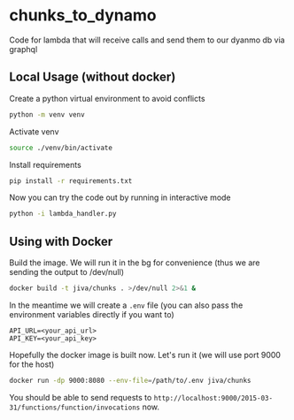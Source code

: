 # chunks_to_dynamo
Code for lambda that will receive calls and send them to our dyanmo db via graphql 

## Local Usage (without docker)
Create a python virtual environment to avoid conflicts
```bash
python -m venv venv
```

Activate venv
```bash
source ./venv/bin/activate
```

Install requirements
```bash
pip install -r requirements.txt
```

Now you can try the code out by running in interactive mode
```bash
python -i lambda_handler.py
```

## Using with Docker
Build the image. We will run it in the bg for convenience (thus we are sending the output to /dev/null)
```bash
docker build -t jiva/chunks . >/dev/null 2>&1 &
```

In the meantime we will create a `.env` file (you can also pass the environment variables directly if you want to)
```env
API_URL=<your_api_url>
API_KEY=<your_api_key>
```

Hopefully the docker image is built now. Let's run it (we will use port 9000 for the host)
```bash
docker run -dp 9000:8080 --env-file=/path/to/.env jiva/chunks
```

You should be able to send requests to `http://localhost:9000/2015-03-31/functions/function/invocations` now.

